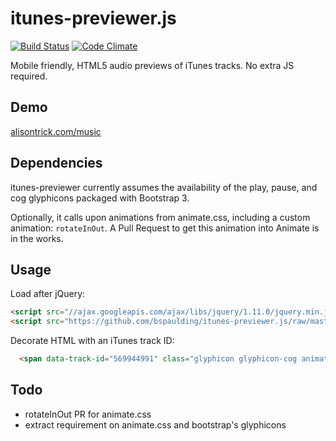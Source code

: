 itunes-previewer.js
===================

[![Build Status](https://travis-ci.org/bspaulding/itunes-previewer.js.png?branch=master)](https://travis-ci.org/bspaulding/itunes-previewer.js) [![Code Climate](https://codeclimate.com/github/bspaulding/itunes-previewer.js.png)](https://codeclimate.com/github/bspaulding/itunes-previewer.js)

Mobile friendly, HTML5 audio previews of iTunes tracks. No extra JS required.

Demo
----

[alisontrick.com/music](http://bspaulding.github.io/alisontrick.com/music.html)

Dependencies
------------

itunes-previewer currently assumes the availability of the play, pause, and cog glyphicons packaged with Bootstrap 3.

Optionally, it calls upon animations from animate.css, including a custom animation: ```rotateInOut```. A Pull Request to get this animation into Animate is in the works.

Usage
-----

Load after jQuery:

```html
<script src="//ajax.googleapis.com/ajax/libs/jquery/1.11.0/jquery.min.js"></script>
<script src="https://github.com/bspaulding/itunes-previewer.js/raw/master/lib/itunes-previewer.js"</script>
```

Decorate HTML with an iTunes track ID:

```html
  <span data-track-id="569944991" class="glyphicon glyphicon-cog animated continuous rotateInOut"></span>
```

Todo
----

- rotateInOut PR for animate.css
- extract requirement on animate.css and bootstrap's glyphicons
